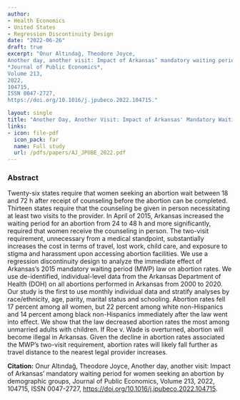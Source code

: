 ```yaml
---
author: 
- Health Economics
- United States
- Regression Discontinuity Design
date: "2022-06-26"
draft: true
excerpt: "Onur Altındağ, Theodore Joyce,
Another day, another visit: Impact of Arkansas’ mandatory waiting period for women seeking an abortion by demographic groups,
*Journal of Public Economics*,
Volume 213,
2022,
104715,
ISSN 0047-2727,
https://doi.org/10.1016/j.jpubeco.2022.104715."

layout: single
title: "Another Day, Another Visit: Impact of Arkansas' Mandatory Waiting Period for Women Seeking an Abortion by Demographic Groups"
links:
- icon: file-pdf
  icon_pack: far
  name: Full study  
  url: /pdfs/papers/AJ_JPUBE_2022.pdf
---
```


### Abstract 

Twenty-six states require that women seeking an abortion wait between 18 and 72 h after receipt of counseling before the abortion can be completed. Thirteen states require that the counseling be given in person necessitating at least two visits to the provider. In April of 2015, Arkansas increased the waiting period for an abortion from 24 to 48 h and more significantly, required that women receive the counseling in person. The two-visit requirement, unnecessary from a medical standpoint, substantially increases the cost in terms of travel, lost work, child care, and exposure to stigma and harassment upon accessing abortion facilities. We use a regression discontinuity design to analyze the immediate effect of Arkansas’s 2015 mandatory waiting period (MWP) law on abortion rates. We use de-identified, individual-level data from the Arkansas Department of Health (DOH) on all abortions performed in Arkansas from 2000 to 2020. Our study is the first to use monthly individual data and stratify analyses by race/ethnicity, age, parity, marital status and schooling. Abortion rates fell 17 percent among all women, but 22 percent among white non-Hispanics and 14 percent among black non-Hispanics immediately after the law went into effect. We show that the law decreased abortion rates the most among unmarried adults with children. If Roe v. Wade is overturned, abortion will become illegal in Arkansas. Given the decline in abortion rates associated the MWP’s two-visit requirement, abortion rates will likely fall further as travel distance to the nearest legal provider increases.

**Citation:** Onur Altındağ, Theodore Joyce,
Another day, another visit: Impact of Arkansas’ mandatory waiting period for women seeking an abortion by demographic groups,
Journal of Public Economics,
Volume 213,
2022,
104715,
ISSN 0047-2727,
https://doi.org/10.1016/j.jpubeco.2022.104715.


